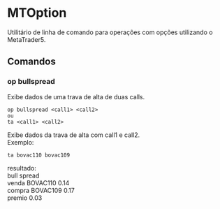 # MTOption  

Utilitário de linha de comando para operações com opções utilizando o MetaTrader5.  

## Comandos  

### op bullspread  
Exibe dados de uma trava de alta de duas calls.  
```
op bullspread <call1> <call2>  
ou  
ta <call1> <call2>  
```
Exibe dados da trava de alta com call1 e call2.  
Exemplo:  
```
ta bovac110 bovac109  
```
resultado:  
bull spread  
venda BOVAC110 0.14  
compra BOVAC109 0.17  
premio 0.03  
